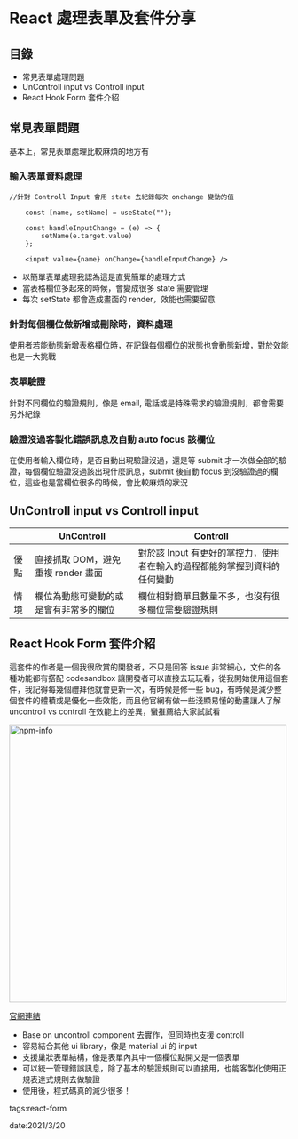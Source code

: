 # React 處理表單及套件分享

## 目錄
* 常見表單處理問題
* UnControll input vs Controll input
* React Hook Form 套件介紹

## 常見表單問題

基本上，常見表單處理比較麻煩的地方有

### 輸入表單資料處理

```
//針對 Controll Input 會用 state 去紀錄每次 onchange 變動的值

    const [name, setName] = useState("");

    const handleInputChange = (e) => {
        setName(e.target.value)
    };

    <input value={name} onChange={handleInputChange} />

```

* 以簡單表單處理我認為這是直覺簡單的處理方式
* 當表格欄位多起來的時候，會變成很多 state 需要管理
* 每次 setState 都會造成畫面的 render，效能也需要留意


### 針對每個欄位做新增或刪除時，資料處理

使用者若能動態新增表格欄位時，在記錄每個欄位的狀態也會動態新增，對於效能也是一大挑戰



### 表單驗證

針對不同欄位的驗證規則，像是 email, 電話或是特殊需求的驗證規則，都會需要另外紀錄




### 驗證沒過客製化錯誤訊息及自動 auto focus 該欄位

在使用者輸入欄位時，是否自動出現驗證沒過，還是等 submit 才一次做全部的驗證，每個欄位驗證沒過該出現什麼訊息，submit 後自動 focus 到沒驗證過的欄位，這些也是當欄位很多的時候，會比較麻煩的狀況


## UnControll input vs Controll input




|  | UnControll | Controll |
| -------- | -------- | -------- |
| 優點     | 直接抓取 DOM，避免重複 render 畫面| 對於該 Input 有更好的掌控力，使用者在輸入的過程都能夠掌握到資料的任何變動     |
| 情境     | 欄位為動態可變動的或是會有非常多的欄位| 欄位相對簡單且數量不多，也沒有很多欄位需要驗證規則     |


## React Hook Form 套件介紹

這套件的作者是一個我很欣賞的開發者，不只是回答 issue 非常細心，文件的各種功能都有搭配 codesandbox 讓開發者可以直接去玩玩看，從我開始使用這個套件，我記得每幾個禮拜他就會更新一次，有時候是修一些 bug，有時候是減少整個套件的體積或是優化一些效能，而且他官網有做一些淺顯易懂的動畫讓人了解 uncontroll vs controll 在效能上的差異，蠻推薦給大家試試看

<img style="width: 500px;" src="https://i.imgur.com/aUMcP06.png" alt="npm-info">

[官網連結](https://react-hook-form.com/)

* Base on uncontroll component 去實作，但同時也支援 controll
* 容易結合其他 ui library，像是 material ui 的 input
* 支援巢狀表單結構，像是表單內其中一個欄位點開又是一個表單
* 可以統一管理錯誤訊息，除了基本的驗證規則可以直接用，也能客製化使用正規表達式規則去做驗證
* 使用後，程式碼真的減少很多！






tags:react-form

date:2021/3/20
